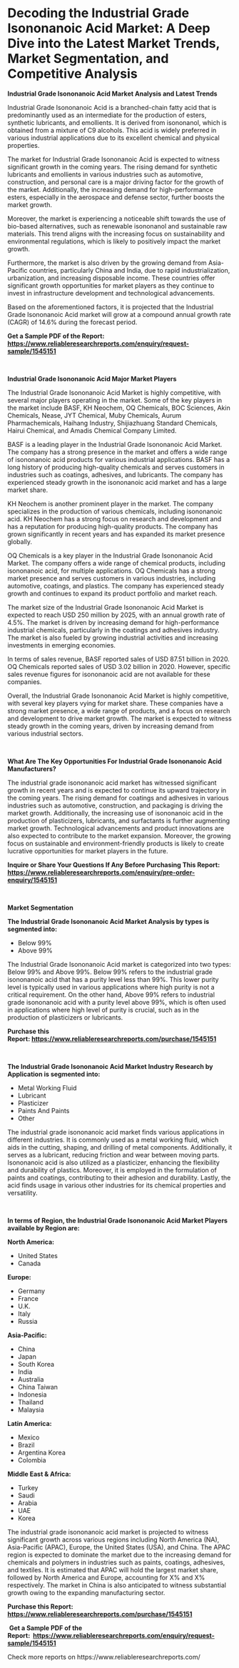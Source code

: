 <p><h1>Decoding the Industrial Grade Isononanoic Acid Market: A Deep Dive into the Latest Market Trends, Market Segmentation, and Competitive Analysis</h1></p><p><strong>Industrial Grade Isononanoic Acid Market Analysis and Latest Trends</strong></p>
<p><p>Industrial Grade Isononanoic Acid is a branched-chain fatty acid that is predominantly used as an intermediate for the production of esters, synthetic lubricants, and emollients. It is derived from isononanol, which is obtained from a mixture of C9 alcohols. This acid is widely preferred in various industrial applications due to its excellent chemical and physical properties.</p><p>The market for Industrial Grade Isononanoic Acid is expected to witness significant growth in the coming years. The rising demand for synthetic lubricants and emollients in various industries such as automotive, construction, and personal care is a major driving factor for the growth of the market. Additionally, the increasing demand for high-performance esters, especially in the aerospace and defense sector, further boosts the market growth.</p><p>Moreover, the market is experiencing a noticeable shift towards the use of bio-based alternatives, such as renewable isononanol and sustainable raw materials. This trend aligns with the increasing focus on sustainability and environmental regulations, which is likely to positively impact the market growth.</p><p>Furthermore, the market is also driven by the growing demand from Asia-Pacific countries, particularly China and India, due to rapid industrialization, urbanization, and increasing disposable income. These countries offer significant growth opportunities for market players as they continue to invest in infrastructure development and technological advancements.</p><p>Based on the aforementioned factors, it is projected that the Industrial Grade Isononanoic Acid market will grow at a compound annual growth rate (CAGR) of 14.6% during the forecast period.</p></p>
<p><strong>Get a Sample PDF of the Report:&nbsp; <a href="https://www.reliableresearchreports.com/enquiry/request-sample/1545151">https://www.reliableresearchreports.com/enquiry/request-sample/1545151</a></strong></p>
<p>&nbsp;</p>
<p><strong>Industrial Grade Isononanoic Acid Major Market Players</strong></p>
<p><p>The Industrial Grade Isononanoic Acid Market is highly competitive, with several major players operating in the market. Some of the key players in the market include BASF, KH Neochem, OQ Chemicals, BOC Sciences, Akin Chemicals, Nease, JYT Chemical, Muby Chemicals, Aurum Pharmachemicals, Haihang Industry, Shijiazhuang Standard Chemicals, Hairui Chemical, and Amadis Chemical Company Limited. </p><p>BASF is a leading player in the Industrial Grade Isononanoic Acid Market. The company has a strong presence in the market and offers a wide range of isononanoic acid products for various industrial applications. BASF has a long history of producing high-quality chemicals and serves customers in industries such as coatings, adhesives, and lubricants. The company has experienced steady growth in the isononanoic acid market and has a large market share.</p><p>KH Neochem is another prominent player in the market. The company specializes in the production of various chemicals, including isononanoic acid. KH Neochem has a strong focus on research and development and has a reputation for producing high-quality products. The company has grown significantly in recent years and has expanded its market presence globally. </p><p>OQ Chemicals is a key player in the Industrial Grade Isononanoic Acid Market. The company offers a wide range of chemical products, including isononanoic acid, for multiple applications. OQ Chemicals has a strong market presence and serves customers in various industries, including automotive, coatings, and plastics. The company has experienced steady growth and continues to expand its product portfolio and market reach.</p><p>The market size of the Industrial Grade Isononanoic Acid Market is expected to reach USD 250 million by 2025, with an annual growth rate of 4.5%. The market is driven by increasing demand for high-performance industrial chemicals, particularly in the coatings and adhesives industry. The market is also fueled by growing industrial activities and increasing investments in emerging economies.</p><p>In terms of sales revenue, BASF reported sales of USD 87.51 billion in 2020. OQ Chemicals reported sales of USD 3.02 billion in 2020. However, specific sales revenue figures for isononanoic acid are not available for these companies.</p><p>Overall, the Industrial Grade Isononanoic Acid Market is highly competitive, with several key players vying for market share. These companies have a strong market presence, a wide range of products, and a focus on research and development to drive market growth. The market is expected to witness steady growth in the coming years, driven by increasing demand from various industrial sectors.</p></p>
<p>&nbsp;</p>
<p><strong>What Are The Key Opportunities For Industrial Grade Isononanoic Acid Manufacturers?</strong></p>
<p><p>The industrial grade isononanoic acid market has witnessed significant growth in recent years and is expected to continue its upward trajectory in the coming years. The rising demand for coatings and adhesives in various industries such as automotive, construction, and packaging is driving the market growth. Additionally, the increasing use of isononanoic acid in the production of plasticizers, lubricants, and surfactants is further augmenting market growth. Technological advancements and product innovations are also expected to contribute to the market expansion. Moreover, the growing focus on sustainable and environment-friendly products is likely to create lucrative opportunities for market players in the future.</p></p>
<p><strong>Inquire or Share Your Questions If Any Before Purchasing This Report: <a href="https://www.reliableresearchreports.com/enquiry/pre-order-enquiry/1545151">https://www.reliableresearchreports.com/enquiry/pre-order-enquiry/1545151</a></strong></p>
<p>&nbsp;</p>
<p><strong>Market Segmentation</strong></p>
<p><strong>The Industrial Grade Isononanoic Acid Market Analysis by types is segmented into:</strong></p>
<p><ul><li>Below 99%</li><li>Above 99%</li></ul></p>
<p><p>The Industrial Grade Isononanoic Acid market is categorized into two types: Below 99% and Above 99%. Below 99% refers to the industrial grade isononanoic acid that has a purity level less than 99%. This lower purity level is typically used in various applications where high purity is not a critical requirement. On the other hand, Above 99% refers to industrial grade isononanoic acid with a purity level above 99%, which is often used in applications where high level of purity is crucial, such as in the production of plasticizers or lubricants.</p></p>
<p><strong>Purchase this Report:&nbsp;<a href="https://www.reliableresearchreports.com/purchase/1545151">https://www.reliableresearchreports.com/purchase/1545151</a></strong></p>
<p>&nbsp;</p>
<p><strong>The Industrial Grade Isononanoic Acid Market Industry Research by Application is segmented into:</strong></p>
<p><ul><li>Metal Working Fluid</li><li>Lubricant</li><li>Plasticizer</li><li>Paints And Paints</li><li>Other</li></ul></p>
<p><p>The industrial grade isononanoic acid market finds various applications in different industries. It is commonly used as a metal working fluid, which aids in the cutting, shaping, and drilling of metal components. Additionally, it serves as a lubricant, reducing friction and wear between moving parts. Isononanoic acid is also utilized as a plasticizer, enhancing the flexibility and durability of plastics. Moreover, it is employed in the formulation of paints and coatings, contributing to their adhesion and durability. Lastly, the acid finds usage in various other industries for its chemical properties and versatility.</p></p>
<p>&nbsp;</p>
<p><strong>In terms of Region, the Industrial Grade Isononanoic Acid Market Players available by Region are:</strong></p>
<p>
    <p> <strong> North America: </strong>
        <ul>
            <li>United States</li>
            <li>Canada</li>
        </ul>
        </p> 
    <p> <strong> Europe: </strong>
        <ul>
            <li>Germany</li>
            <li>France</li>
            <li>U.K.</li>
            <li>Italy</li>
            <li>Russia</li>
        </ul>
        </p> 
    <p> <strong> Asia-Pacific: </strong>
        <ul>
            <li>China</li>
            <li>Japan</li>
            <li>South Korea</li>
            <li>India</li>
            <li>Australia</li>
            <li>China Taiwan</li>
            <li>Indonesia</li>
            <li>Thailand</li>
            <li>Malaysia</li>
        </ul>
        </p> 
    <p> <strong> Latin America: </strong>
        <ul>
            <li>Mexico</li>
            <li>Brazil</li>
            <li>Argentina Korea</li>
            <li>Colombia</li>
        </ul>
        </p> 
    <p> <strong> Middle East & Africa: </strong>
        <ul>
            <li>Turkey</li>
            <li>Saudi</li>
            <li>Arabia</li>
            <li>UAE</li>
            <li>Korea</li>
        </ul>
    </p>
    </p>
<p><p>The industrial grade isononanoic acid market is projected to witness significant growth across various regions including North America (NA), Asia-Pacific (APAC), Europe, the United States (USA), and China. The APAC region is expected to dominate the market due to the increasing demand for chemicals and polymers in industries such as paints, coatings, adhesives, and textiles. It is estimated that APAC will hold the largest market share, followed by North America and Europe, accounting for X% and X% respectively. The market in China is also anticipated to witness substantial growth owing to the expanding manufacturing sector.</p></p>
<p><strong>Purchase this Report: <a href="https://www.reliableresearchreports.com/purchase/1545151">https://www.reliableresearchreports.com/purchase/1545151</a></strong></p>
<p>&nbsp;<strong>Get a Sample PDF of the Report:&nbsp;&nbsp;<a href="https://www.reliableresearchreports.com/enquiry/request-sample/1545151">https://www.reliableresearchreports.com/enquiry/request-sample/1545151</a></strong></p>
<p><strong></strong></p>
<p>Check more reports on https://www.reliableresearchreports.com/</p>